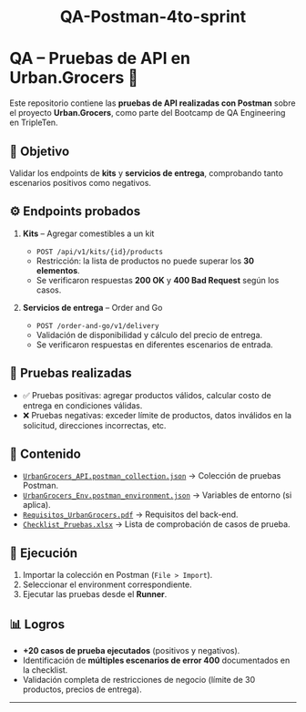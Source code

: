 <div align="center">
  
# QA-Postman-4to-sprint

</div>
  
#  QA – Pruebas de API en Urban.Grocers 🛒

Este repositorio contiene las **pruebas de API realizadas con Postman** sobre el proyecto **Urban.Grocers**, como parte del Bootcamp de QA Engineering en TripleTen.

## 📌 Objetivo
Validar los endpoints de **kits** y **servicios de entrega**, comprobando tanto escenarios positivos como negativos.

## ⚙️ Endpoints probados
1. **Kits** – Agregar comestibles a un kit  
   - `POST /api/v1/kits/{id}/products`  
   - Restricción: la lista de productos no puede superar los **30 elementos**.  
   - Se verificaron respuestas **200 OK** y **400 Bad Request** según los casos.

2. **Servicios de entrega** – Order and Go  
   - `POST /order-and-go/v1/delivery`  
   - Validación de disponibilidad y cálculo del precio de entrega.  
   - Se verificaron respuestas en diferentes escenarios de entrada.

## 🧪 Pruebas realizadas
- ✅ Pruebas positivas: agregar productos válidos, calcular costo de entrega en condiciones válidas.  
- ❌ Pruebas negativas: exceder límite de productos, datos inválidos en la solicitud, direcciones incorrectas, etc.  

## 📂 Contenido
- [`UrbanGrocers_API.postman_collection.json`](https://github.com/lucyfannia/QA-Postman-4to-sprint/blob/main/Lucy%20Arzate%20%2C%20grupo%2040%2C%204er%20sprint.postman_collection.json) → Colección de pruebas Postman.  
- [`UrbanGrocers_Env.postman_environment.json`](environments/UrbanGrocers_Env.postman_environment.json) → Variables de entorno (si aplica).  
- [`Requisitos_UrbanGrocers.pdf`](https://practicum-content.s3.us-west-1.amazonaws.com/new-markets/qa-sprint-3/QA_3.1.1_Requisitos_para_el_back-end_de_Urban.grocers.pdf) → Requisitos del back-end.  
- [`Checklist_Pruebas.xlsx`](https://docs.google.com/spreadsheets/d/1kbGYznBHBtw74YLfojU-QdkZs5f2wIHI4GFnpTc9dnk/edit?gid=802585125#gid=802585125) → Lista de comprobación de casos de prueba.
 

## 🚀 Ejecución
1. Importar la colección en Postman (`File > Import`).  
2. Seleccionar el environment correspondiente.  
3. Ejecutar las pruebas desde el **Runner**.  

## 📊 Logros
- **+20 casos de prueba ejecutados** (positivos y negativos).  
- Identificación de **múltiples escenarios de error 400** documentados en la checklist.  
- Validación completa de restricciones de negocio (límite de 30 productos, precios de entrega).  

---


<div align="center">
